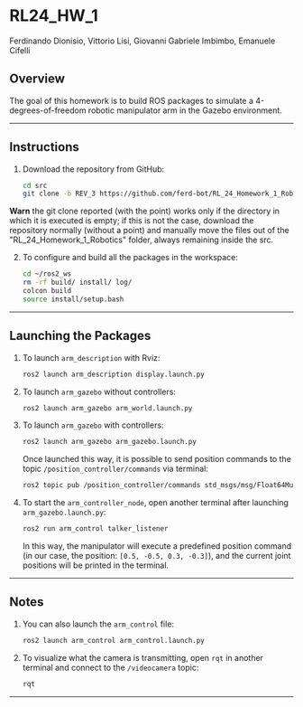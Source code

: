 
# **RL24_HW_1**  
Ferdinando Dionisio, Vittorio Lisi, Giovanni Gabriele Imbimbo, Emanuele Cifelli  

## **Overview**  
The goal of this homework is to build ROS packages to simulate a 4-degrees-of-freedom robotic manipulator arm in the Gazebo environment.

---

## **Instructions**  

1. Download the repository from GitHub:  
   ```bash
   cd src
   git clone -b REV_3 https://github.com/ferd-bot/RL_24_Homework_1_Robotics.git .
   ```
**Warn**
the git clone reported (with the point) works only if the directory in which it is executed is empty; 
if this is not the case, download the repository normally (without a point) and manually move the files out of the "RL_24_Homework_1_Robotics" folder, always remaining inside the src.

2. To configure and build all the packages in the workspace:  
   ```bash
   cd ~/ros2_ws
   rm -rf build/ install/ log/
   colcon build
   source install/setup.bash
   ```

---

## **Launching the Packages**

1. To launch `arm_description` with Rviz:  
   ```bash
   ros2 launch arm_description display.launch.py
   ```

2. To launch `arm_gazebo` without controllers:  
   ```bash
   ros2 launch arm_gazebo arm_world.launch.py
   ```

3. To launch `arm_gazebo` with controllers:  
   ```bash
   ros2 launch arm_gazebo arm_gazebo.launch.py
   ```
   Once launched this way, it is possible to send position commands to the topic `/position_controller/commands` via terminal:  
   ```bash
   ros2 topic pub /position_controller/commands std_msgs/msg/Float64MultiArray "{data: [0.5, 0.0, 0.3, 0.0]}"
   ```

4. To start the `arm_controller_node`, open another terminal after launching `arm_gazebo.launch.py`:  
   ```bash
   ros2 run arm_control talker_listener
   ```
   In this way, the manipulator will execute a predefined position command (in our case, the position: `[0.5, -0.5, 0.3, -0.3]`), and the current joint positions will be printed in the terminal.

---

## **Notes**

1. You can also launch the `arm_control` file:  
   ```bash
   ros2 launch arm_control arm_control.launch.py
   ```

2. To visualize what the camera is transmitting, open `rqt` in another terminal and connect to the `/videocamera` topic:  
   ```bash
   rqt
   ```

---
